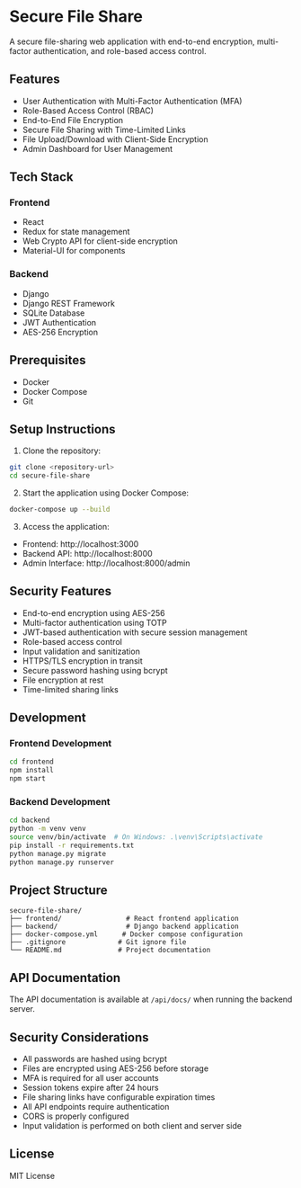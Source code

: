 # Secure File Share

A secure file-sharing web application with end-to-end encryption, multi-factor authentication, and role-based access control.

## Features

- User Authentication with Multi-Factor Authentication (MFA)
- Role-Based Access Control (RBAC)
- End-to-End File Encryption
- Secure File Sharing with Time-Limited Links
- File Upload/Download with Client-Side Encryption
- Admin Dashboard for User Management

## Tech Stack

### Frontend
- React
- Redux for state management
- Web Crypto API for client-side encryption
- Material-UI for components

### Backend
- Django
- Django REST Framework
- SQLite Database
- JWT Authentication
- AES-256 Encryption

## Prerequisites

- Docker
- Docker Compose
- Git

## Setup Instructions

1. Clone the repository:
```bash
git clone <repository-url>
cd secure-file-share
```

2. Start the application using Docker Compose:
```bash
docker-compose up --build
```

3. Access the application:
- Frontend: http://localhost:3000
- Backend API: http://localhost:8000
- Admin Interface: http://localhost:8000/admin

## Security Features

- End-to-end encryption using AES-256
- Multi-factor authentication using TOTP
- JWT-based authentication with secure session management
- Role-based access control
- Input validation and sanitization
- HTTPS/TLS encryption in transit
- Secure password hashing using bcrypt
- File encryption at rest
- Time-limited sharing links

## Development

### Frontend Development
```bash
cd frontend
npm install
npm start
```

### Backend Development
```bash
cd backend
python -m venv venv
source venv/bin/activate  # On Windows: .\venv\Scripts\activate
pip install -r requirements.txt
python manage.py migrate
python manage.py runserver
```

## Project Structure

```
secure-file-share/
├── frontend/                # React frontend application
├── backend/                 # Django backend application
├── docker-compose.yml      # Docker compose configuration
├── .gitignore             # Git ignore file
└── README.md              # Project documentation
```

## API Documentation

The API documentation is available at `/api/docs/` when running the backend server.

## Security Considerations

- All passwords are hashed using bcrypt
- Files are encrypted using AES-256 before storage
- MFA is required for all user accounts
- Session tokens expire after 24 hours
- File sharing links have configurable expiration times
- All API endpoints require authentication
- CORS is properly configured
- Input validation is performed on both client and server side

## License

MIT License 